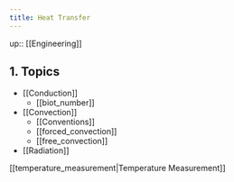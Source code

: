 ```yaml
---
title: Heat Transfer
---
```

up:: [[Engineering]]
## 1. Topics
- [[Conduction]]
	- [[biot_number]]
- [[Convection]]
	- [[Conventions]]
	- [[forced_convection]]
	- [[free_convection]]
- [[Radiation]]

[[temperature_measurement|Temperature Measurement]]